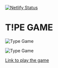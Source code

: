 [![Netlify Status](https://api.netlify.com/api/v1/badges/9d8fa1f7-c7d1-4f8d-b2cc-461dfe39bc45/deploy-status)](https://app.netlify.com/sites/typegame/deploys)

T!PE GAME
=========
![Type Game](https://media.giphy.com/media/RibdPww2KL1PBgLjXC/giphy.gif)

![Type Game](https://media.giphy.com/media/YSYXi6AEDeAOycWRcX/giphy.gif)


[Link to play the game](https://www.typegame.netlify.com)